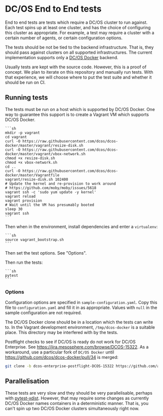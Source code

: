# DC/OS End to End tests

End to end tests are tests which require a DC/OS cluster to run against.
Each test spins up at least one cluster, and has the choice of configuring this cluster as appropriate.
For example, a test may require a cluster with a certain number of agents, or certain configuration options.

The tests should be not be tied to the backend infrastructure.
That is, they should pass against clusters on all supported infrastructures.
The current implementation supports only a [DC/OS Docker](https://github.com/dcos/dcos-docker) backend.

Usually tests are kept with the source code.
However, this is a proof of concept.
We plan to iterate on this repository and manually run tests.
With that experience, we will choose where to put the test suite and whether it should be run on CI.

## Running tests

The tests must be run on a host which is supported by DC/OS Docker.
One way to guarantee this support is to create a Vagrant VM which supports DC/OS Docker.

	```sh
	mkdir -p vagrant
	cd vagrant
	curl -O https://raw.githubusercontent.com/dcos/dcos-docker/master/vagrant/resize-disk.sh
	curl -O https://raw.githubusercontent.com/dcos/dcos-docker/master/vagrant/vbox-network.sh
	chmod +x resize-disk.sh
	chmod +x vbox-network.sh
	cd ..
	curl -O https://raw.githubusercontent.com/dcos/dcos-docker/master/Vagrantfile
	vagrant/resize-disk.sh 102400
	# Update the kernel and re-provision to work around
	# https://github.com/moby/moby/issues/5618
	vagrant ssh -c 'sudo yum update -y kernel'
	vagrant reload
	vagrant provision
	# Wait until the VM has presumably booted
	sleep 30
	vagrant ssh
	```

Then when in the environment, install dependencies and enter a `virtualenv`:

	```sh
	source vagrant_bootstrap.sh
	```

Then set the test options.
See "Options".

Then run the tests:

	```sh
	pytest
	```

### Options

Configuration options are specified in `sample-configuration.yaml`.
Copy this file to `configuration.yaml` and fill it in as appropriate.
Values with `null` in the sample configuration are not required.

The DC/OS Docker clone should be in a location which the tests can write to.
In the Vagrant development environment, `/tmp/dcos-docker` is a suitable place.
This directory may be interfered with by the tests.

Postflight checks to see if DC/OS is ready do not work for DC/OS Enterprise.
See <https://jira.mesosphere.com/browse/DCOS-15322>.
As a workaround, use a particular fork of `DC/OS Docker`
until <https://github.com/dcos/dcos-docker/pull/34> is merged:

```sh
git clone -b dcos-enterprise-postflight-DCOS-15322 https://github.com/adamtheturtle/dcos-docker.git
```

## Parallelisation

These tests are very slow and they should be very parallelisable,
perhaps with [pytest-xdist](https://github.com/pytest-dev/pytest-xdist).
However, that may require some changes as currently DC/OS Docker names containers in a deterministic manner.
That is, you can't spin up two DC/OS Docker clusters simultaneously right now.
